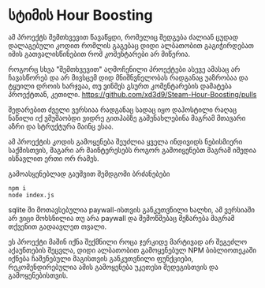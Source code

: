 # სტიმის Hour Boosting
ამ პროექტს შემთხვევით წავაწყდი, რომელიც შედგება ძალიან ცუდად დალაგებული კოდით რომლის გაგებაც დიდი ალბათობით გაგიჭირდებათ იმის გათვალისწინებით რომ კომენტარები არ მიწერია.

როგორც სხვა "შემთხვევით" აღმოჩენილი პროექტები ასევე ამასაც არ ჩავასწორებ და არ მივსცემ დიდ მნიშნვნელობას რადგანაც უაზრობაა და ტყუილი დროის ხარჯვაა, თუ ვინმეს გსურთ კომენტარების დამატება პროექტთან, კეთილი. https://github.com/xd3d9/Steam-Hour-Boosting/pulls

შედარებით ძველი ვერსიაა რადგანაც სადაც იყო დაჰოსტილი რაღაც ნაწილი იქ ვმუშაობდი ვიდრე გითჰაბზე გამენახლებინა მაგრამ მთავარი აზრი და სტრუქტურა მაინც ესაა.

ამ პროექტის კოდის გამოყენება შეუძლია ყველა ინდივიდს ნებისმიერი საქმისთვის, მაგარი არ მაინტერესებს როგორ გამოიყენებთ მაგრამ იმედია ისწავლით ერთი ორ რამეს.

გამოასყენებლად გაუშვით შემდგომი ბრძანებები
```
npm i
node index.js
```

sqlite ში მოთავსებულია paywall-ისთვის განკუთვნილი ხალხი, ამ ვერსიაში არ ვიცი მოხსნილია თუ არა paywall და შემოწმებაც მეზარება მაგრამ თქვენით გადაავლეთ თვალი.

ეს პროექტი მაშინ იქნა შექმნილი როცა ჯერკიდე მარტივად არ შეგეძლო აქაუნთების შეცვლა, დიდი ალბათობით გამოყენებულ NPM ბიბლიოთეკაში იქნება ჩაშენებული მაგისთვის განკუთვნილი ფუნქციები, რეკომენდირებულია ამის გამოყენება უკეთესი შედეგისთვის და გამოყენებისთვის.
